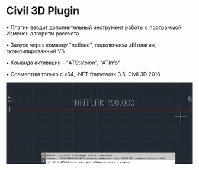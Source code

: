 # Civil 3D Plugin

• Плагин вводит дополнительный инструмент работы с программой. Изменен алгоритм рассчета.

• Запуск через команду "netload", подключаем .dll плагин, скомпилированный VS

• Команда активации - "ATStatoion", "ATInfo"

• Совместим только с x64, .NET framework 3.5, Civil 3D 2016

![Image alt](https://raw.githubusercontent.com/Uniges/Civil3DPlugin/master/temp/logo.png)
